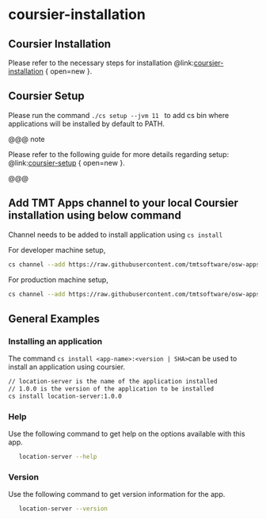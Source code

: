 # coursier-installation

## Coursier Installation
Please refer to the necessary steps for installation @link:[coursier-installation](https://get-coursier.io/docs/cli-installation) { open=new }. 

## Coursier Setup
Please run the command `./cs setup --jvm 11 ` to add cs bin where applications will be installed by default to PATH.

@@@ note

Please refer to the following guide for more details regarding setup: @link:[coursier-setup](https://get-coursier.io/docs/cli-setup) { open=new }.

@@@

## Add TMT Apps channel to your local Coursier installation using below command

Channel needs to be added to install application using `cs install`

For developer machine setup,

```bash
cs channel --add https://raw.githubusercontent.com/tmtsoftware/osw-apps/master/apps.json
```

For production machine setup,

```bash
cs channel --add https://raw.githubusercontent.com/tmtsoftware/osw-apps/master/apps.prod.json
```

## General Examples

### Installing an application
The  command `cs install <app-name>:<version | SHA>`can be used to install an application using coursier.  
```bash
// location-server is the name of the application installed
// 1.0.0 is the version of the application to be installed
cs install location-server:1.0.0
```
### Help
Use the following command to get help on the options available with this app.
```bash
   location-server --help
```

### Version
Use the following command to get version information for the app.
  
```bash
   location-server --version
```    

    

